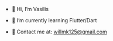 - 👋 Hi, I’m Vasilis

- 🌱 I’m currently learning Flutter/Dart

- 📧 Contact me at: willmk125@gmail.com


<!---
VasilisPH/VasilisPH is a ✨ special ✨ repository because its `README.md` (this file) appears on your GitHub profile.
You can click the Preview link to take a look at your changes.
--->
